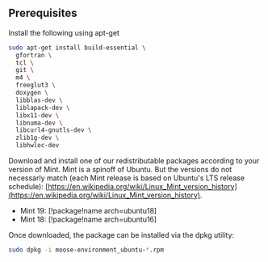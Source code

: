 ## Prerequisites

Install the following using apt-get

```bash
sudo apt-get install build-essential \
  gfortran \
  tcl \
  git \
  m4 \
  freeglut3 \
  doxygen \
  libblas-dev \
  liblapack-dev \
  libx11-dev \
  libnuma-dev \
  libcurl4-gnutls-dev \
  zlib1g-dev \
  libhwloc-dev
```

Download and install one of our redistributable packages according to your version of Mint. Mint is a spinoff of Ubuntu. But the versions do not necessarly match (each Mint release is based on Ubuntu's LTS release schedule): [https://en.wikipedia.org/wiki/Linux_Mint_version_history](https://en.wikipedia.org/wiki/Linux_Mint_version_history).

- Mint 19: [!package!name arch=ubuntu18]
- Mint 18: [!package!name arch=ubuntu16]

Once downloaded, the package can be installed via the dpkg utility:

```bash
sudo dpkg -i moose-environment_ubuntu-*.rpm
```
